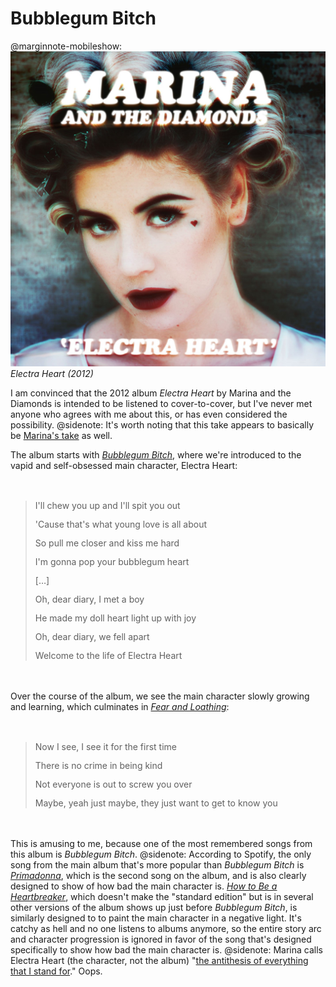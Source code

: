 # Bubblegum Bitch

@marginnote-mobileshow: <img src="/img/post/bubblegum-bitch/electra_heart.jpg" alt="An image of the cover of the album 'Electra Heart', showing a young woman wearing hair rollers, with a small heart drawn with makeup just below her left eye, as if a tear."/> *Electra Heart (2012)*

I am convinced that the 2012 album *Electra Heart* by Marina and the Diamonds is intended to be listened to cover-to-cover, but I've never met anyone who agrees with me about this, or has even considered the possibility.
@sidenote: It's worth noting that this take appears to basically be [Marina's take](https://www.popjustice.com/articles/an-interview-with-marina-the-diamonds/) as well.

The album starts with [*Bubblegum Bitch*](https://www.youtube.com/watch?v=Gr9AeY3bCwc), where we're introduced to the vapid and self-obsessed main character, Electra Heart:

> I'll chew you up and I'll spit you out
>
> 'Cause that's what young love is all about
>
> So pull me closer and kiss me hard
>
> I'm gonna pop your bubblegum heart
>
> […]
> 
> Oh, dear diary, I met a boy
>
> He made my doll heart light up with joy
>
> Oh, dear diary, we fell apart
>
> Welcome to the life of Electra Heart

Over the course of the album, we see the main character slowly growing and learning, which culminates in [*Fear and Loathing*](https://www.youtube.com/watch?v=Qm5pdRsPRDc):

> Now I see, I see it for the first time
>
> There is no crime in being kind
>
> Not everyone is out to screw you over
>
> Maybe, yeah just maybe, they just want to get to know you

This is amusing to me, because one of the most remembered songs from this album is *Bubblegum Bitch*.
@sidenote: According to Spotify, the only song from the main album that's more popular than *Bubblegum Bitch* is [*Primadonna*](https://www.youtube.com/watch?v=voFGDHKnGUE), which is the second song on the album, and is also clearly designed to show of how bad the main character is. [*How to Be a Heartbreaker*](https://www.youtube.com/watch?v=vKNcuTWzTVw), which doesn't make the "standard edition" but is in several other versions of the album shows up just before *Bubblegum Bitch*, is similarly designed to to paint the main character in a negative light.
It's catchy as hell and no one listens to albums anymore, so the entire story arc and character progression is ignored in favor of the song that's designed specifically to show how bad the main character is.
@sidenote: Marina calls Electra Heart (the character, not the album) "[the antithesis of everything that I stand for](https://www.popjustice.com/articles/an-interview-with-marina-the-diamonds/)."
Oops.

<style>
blockquote > p {
	line-height: 1rem;
}

blockquote {
	margin-top: 3rem;
	margin-bottom: 3rem;
}
</style>
